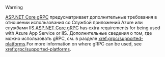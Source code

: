 > [!WARNING]
> <span data-ttu-id="dc090-101">[ASP.NET Core gRPC](xref:grpc/index) предусматривает дополнительные требования в отношении использования со Службой приложений Azure или службами IIS.</span><span class="sxs-lookup"><span data-stu-id="dc090-101">[ASP.NET Core gRPC](xref:grpc/index) has extra requirements for being used with Azure App Service or IIS.</span></span> <span data-ttu-id="dc090-102">Дополнительные сведения о том, где можно использовать gRPC, см. в разделе <xref:grpc/supported-platforms>.</span><span class="sxs-lookup"><span data-stu-id="dc090-102">For more information on where gRPC can be used, see <xref:grpc/supported-platforms>.</span></span>
